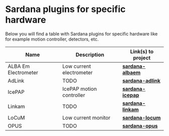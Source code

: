 # Sardana plugins for specific hardware

Below you will find a table with Sardana plugins for specific 
hardware like for example motion controller, detectors, etc.

| Name | Description | Link(s) to project |
| ---- | ----------- | ------------ |
| ALBA Em Electrometer | Low current electrometer | [**sardana-albaem**](https://github.com/ALBA-Synchrotron/sardana-albaem) |
| AdLink | TODO | [**sardana-adlink**](https://github.com/ALBA-Synchrotron/sardana-adlink) | 
| IcePAP | IcePAP motion controller | [**sardana-icepap**](https://github.com/ALBA-Synchrotron/sardana-icepap) |
| Linkam | TODO | [**sardana-linkam**](https://github.com/ALBA-Synchrotron/sardana-linkam) |
| LoCuM | Low current monitor | [**sardana-locum**](https://github.com/ALBA-Synchrotron/sardana-locum) |
| OPUS | TODO | [**sardana-opus**](https://github.com/ALBA-Synchrotron/sardana-opus) |
